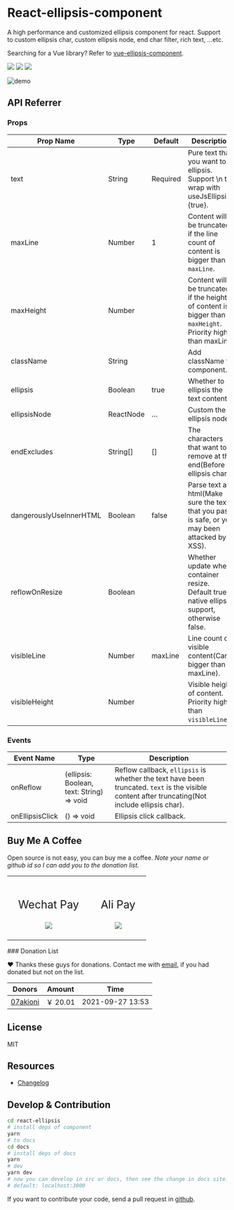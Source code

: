 # React-ellipsis-component

A high performance and customized ellipsis component for react. Support to custom ellipsis char, custom ellipsis node, end char filter, rich text, ...etc.

Searching for a Vue library? Refer to [vue-ellipsis-component](https://github.com/ruofee/vue-ellipsis-component).

![](https://img.shields.io/npm/v/react-ellipsis-component.svg) ![](https://img.shields.io/npm/dt/react-ellipsis-component.svg) ![](https://img.shields.io/badge/language-javascript-yellow.svg)

![demo](https://static.quincychen.cn/demo.gif)

## API Referrer

### Props

| Prop Name               | Type      | Default  | Description                                                  |
| ----------------------- | --------- | -------- | ------------------------------------------------------------ |
| text                    | String    | Required | Pure text that you want to ellipsis. Support \n to wrap with useJsEllipsis={true}. |
| maxLine                 | Number    | 1        | Content will be truncated if the line count of content is bigger than `maxLine`. |
| maxHeight               | Number    |          | Content will be truncated if the height of content is bigger than `maxHeight`. Priority higher than maxLine. |
| className               | String    |          | Add className to component.                                  |
| ellipsis                | Boolean   | true     | Whether to ellipsis the text content.                        |
| ellipsisNode            | ReactNode | …        | Custom the ellipsis node.                                    |
| endExcludes             | String[]  | []       | The characters that want to remove at the end(Before ellipsis char). |
| dangerouslyUseInnerHTML | Boolean   | false    | Parse text as html(Make sure the text that you pass is safe, or you may been attacked by XSS). |
| reflowOnResize          | Boolean   |          | Whether update when container resize. Default true if native ellipsis support, otherwise false. |
| visibleLine             | Number    | maxLine  | Line count of visible content(Can't bigger than maxLine).    |
| visibleHeight           | Number    |          | Visible height of content. Priority higher than `visibleLine`. |

### Events

| Event Name      | Type                                      | Description                                                  |
| --------------- | ----------------------------------------- | ------------------------------------------------------------ |
| onReflow        | (ellipsis: Boolean, text: String) => void | Reflow callback, `ellipsis` is whether the text have been truncated. `text` is the visible content after truncating(Not include ellipsis char). |
| onEllipsisClick | () => void                                | Ellipsis click callback.                                     |

## Buy Me A Coffee

Open source is not easy, you can buy me a coffee. _Note your name or github id so I can add you to the donation list._

<table style="margin-left: auto; margin-right: auto;">
	<tr>
		<td style="padding: 25px;text-align:center;">
      <p style="font-size:25px;">Wechat Pay</p>
			<img src="https://user-images.githubusercontent.com/10976378/61703600-7e66f900-ad74-11e9-9eab-9ec57d1cf7e0.png">
		</td>
		<td style="padding: 25px;text-align:center;">
      <p style="font-size:25px;">Ali Pay</p>
			<img src="https://user-images.githubusercontent.com/10976378/61703625-9179c900-ad74-11e9-936c-9cf5b7d59aa7.png">
		</td>
	</tr>
</table>
### Donation List

❤️ Thanks these guys for donations. Contact me with <a href="mailto:mail@quincychen.cn" target="_blank" rel="noopener noreferrer nofollow" title="EMail">email</a>, if you had donated but not on the list.

| Donors                                  | Amount   | Time             |
| --------------------------------------- | -------- | ---------------- |
| [07akioni](https://github.com/07akioni) | ￥ 20.01 | 2021-09-27 13:53 |

## License

MIT

## Resources

- [Changelog](https://github.com/chenquincy/react-ellipsis/blob/master/CHANGELOG.md)

## Develop & Contribution

```sh
cd react-ellipsis
# install deps of component
yarn
# to docs
cd docs
# install deps of docs
yarn
# dev
yarn dev
# now you can develop in src or docs, then see the change in docs site.
# default: localhost:3000
```

If you want to contribute your code, send a pull request in [github](https://github.com/chenquincy/react-ellipsis/pulls).
